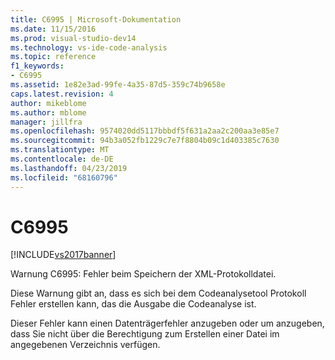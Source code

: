 ```yaml
---
title: C6995 | Microsoft-Dokumentation
ms.date: 11/15/2016
ms.prod: visual-studio-dev14
ms.technology: vs-ide-code-analysis
ms.topic: reference
f1_keywords:
- C6995
ms.assetid: 1e82e3ad-99fe-4a35-87d5-359c74b9658e
caps.latest.revision: 4
author: mikeblome
ms.author: mblome
manager: jillfra
ms.openlocfilehash: 9574020dd5117bbbdf5f631a2aa2c200aa3e85e7
ms.sourcegitcommit: 94b3a052fb1229c7e7f8804b09c1d403385c7630
ms.translationtype: MT
ms.contentlocale: de-DE
ms.lasthandoff: 04/23/2019
ms.locfileid: "68160796"
---
```

# <a name="c6995"></a>C6995
[!INCLUDE[vs2017banner](../includes/vs2017banner.md)]

Warnung C6995: Fehler beim Speichern der XML-Protokolldatei.  
  
 Diese Warnung gibt an, dass es sich bei dem Codeanalysetool Protokoll Fehler erstellen kann, das die Ausgabe die Codeanalyse ist.  
  
 Dieser Fehler kann einen Datenträgerfehler anzugeben oder um anzugeben, dass Sie nicht über die Berechtigung zum Erstellen einer Datei im angegebenen Verzeichnis verfügen.
